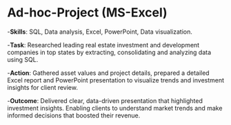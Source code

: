 # Ad-hoc-Project (MS-Excel)

-**Skills**: SQL, Data analysis, Excel, PowerPoint, Data visualization.

-**Task**: Researched leading real estate investment and development companies in top states by extracting, consolidating and analyzing data using SQL.

-**Action**: Gathered asset values and project details, prepared a detailed Excel report and PowerPoint presentation to visualize trends and investment insights for client review.

-**Outcome**: Delivered clear, data-driven presentation that highlighted investment insights. Enabling clients to understand market trends and make informed decisions that boosted their revenue.

